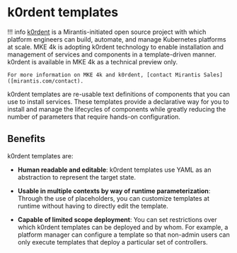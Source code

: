 # k0rdent templates

!!! info
    [k0rdent](https://k0rdent.io) is a Mirantis-initiated open source project with which platform engineers can build, automate, and manage Kubernetes platforms at scale. MKE 4k is adopting k0rdent technology to enable installation and management of services and components in a template-driven manner. k0rdent is available in MKE 4k as a technical preview only.

    For more information on MKE 4k and k0rdent, [contact Mirantis Sales]([mirantis.com/contact).

k0rdent templates are re-usable text definitions of components that you can use
to install services. These templates provide a declarative way
for you to install and manage the lifecycles of components while greatly
reducing the number of parameters that require hands-on configuration.

## Benefits

k0rdent templates are:

* **Human readable and editable**: k0rdent templates use YAML as an abstraction
to represent the target state.

* **Usable in multiple contexts by way of runtime parameterization**: Through
the use of placeholders, you can customize templates at runtime without having
to directly edit the template.

* **Capable of limited scope deployment**: You can set restrictions over which
k0rdent templates can be deployed and by whom. For example, a platform manager
can configure a template so that non-admin users can only execute templates
that deploy a particular set of controllers.